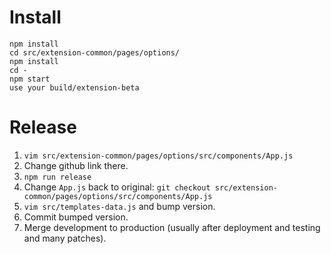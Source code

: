 # Install

```
npm install
cd src/extension-common/pages/options/
npm install
cd -
npm start
use your build/extension-beta
```

# Release

1. `vim src/extension-common/pages/options/src/components/App.js`
2. Change github link there.
3. `npm run release`
4. Change `App.js` back to original: `git checkout src/extension-common/pages/options/src/components/App.js`
5. `vim src/templates-data.js` and bump version.
6. Commit bumped version.
7. Merge development to production (usually after deployment and testing and many patches).
